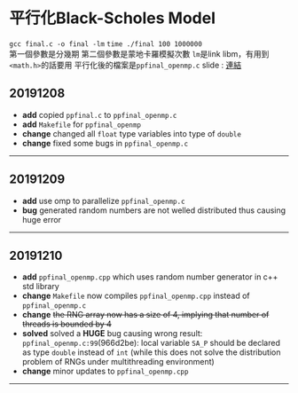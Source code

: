 平行化Black-Scholes Model
===
`gcc final.c -o final -lm`
`time ./final 100 1000000`  
第一個參數是分幾期 第二個參數是蒙地卡羅模擬次數
`lm`是link libm，有用到`<math.h>`的話要用
平行化後的檔案是`ppfinal_openmp.c`
slide : [連結](https://docs.google.com/presentation/d/1Mk6xiOcPyFfEpcK95i6YivoAR7tO4QDzGo8LA8WZXPo/edit#slide=id.p)  
## 20191208
- **add** copied `ppfinal.c` to `ppfinal_openmp.c`
- **add** `Makefile` for `ppfinal_openmp`
- **change** changed all `float` type variables into type of `double`
- **change** fixed some bugs in `ppfinal_openmp.c`

---
## 20191209
- **add** use omp to parallelize `ppfinal_openmp.c`
- **bug** generated random numbers are not welled distributed thus causing huge error

---
## 20191210
- **add** `ppfinal_openmp.cpp` which uses random number generator in c++ std library
- **change** `Makefile` now compiles `ppfinal_openmp.cpp` instead of `ppfinal_openmp.c`
- **change** ~~the RNG array now has a size of 4, implying that number of threads is bounded by 4~~
- **solved** solved a **HUGE** bug causing wrong result: `ppfinal_openmp.c:99`(966d2be): local variable `SA_P` should be declared as type `double` instead of `int` (while this does not solve the distribution problem of RNGs under multithreading environment)
- **change** minor updates to `ppfinal_openmp.cpp`

---
